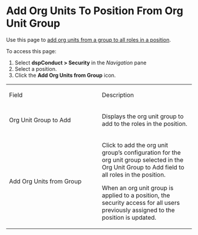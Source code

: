 # Add Org Units To Position From Org Unit Group

<div class="use">

Use this page to [add org units from a group to all roles in a
position](../Use_Cases/Add_Org_Units_from_a_Group_to_Roles.htm).

</div>

To access this page:

1.  Select <span style="font-weight: bold;">dspConduct \>
    </span>**Security** in the *Navigation* pane
2.  Select a position.
3.  Click the **Add Org Units from Group** icon.

<table>
<colgroup>
<col style="width: 50%" />
<col style="width: 50%" />
</colgroup>
<tbody>
<tr class="odd">
<td><p>Field</p></td>
<td><p>Description</p></td>
</tr>
<tr class="even">
<td><p>Org Unit Group to Add</p></td>
<td><p>Displays the org unit group to add to the roles in the position.</p></td>
</tr>
<tr class="odd">
<td><p>Add Org Units from Group</p></td>
<td><p>Click to add the org unit group’s configuration for the org unit group selected in the Org Unit Group to Add field to all roles in the position.</p>
<p>When an org unit group is applied to a position, the security access for all users previously assigned to the position is updated.</p></td>
</tr>
</tbody>
</table>
